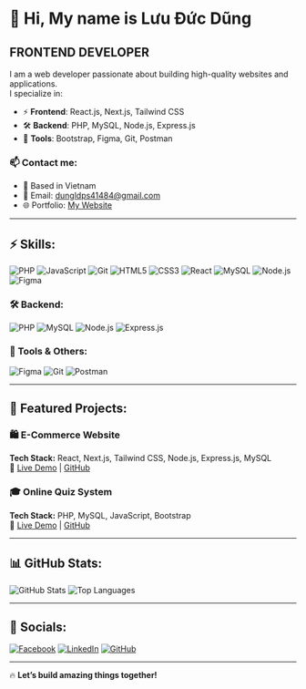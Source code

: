 # 👋 Hi, My name is Lưu Đức Dũng
## FRONTEND DEVELOPER

I am a web developer passionate about building high-quality websites and applications.  
I specialize in:
- ⚡ **Frontend**: React.js, Next.js, Tailwind CSS
- 🛠 **Backend**: PHP, MySQL, Node.js, Express.js
- 🚀 **Tools**: Bootstrap, Figma, Git, Postman

### 📫 Contact me:
- 📍 Based in Vietnam
- 📩 Email: dungldps41484@gmail.com
- 🌐 Portfolio: [My Website](https://your-portfolio-link.com)

---

## ⚡ Skills:
![PHP](https://img.shields.io/badge/PHP-777BB4?style=for-the-badge&logo=php&logoColor=white)
![JavaScript](https://img.shields.io/badge/JavaScript-F7DF1E?style=for-the-badge&logo=javascript&logoColor=black)
![Git](https://img.shields.io/badge/Git-F05032?style=for-the-badge&logo=git&logoColor=white)
![HTML5](https://img.shields.io/badge/HTML5-E34F26?style=for-the-badge&logo=html5&logoColor=white)
![CSS3](https://img.shields.io/badge/CSS3-1572B6?style=for-the-badge&logo=css3&logoColor=white)
![React](https://img.shields.io/badge/React-61DAFB?style=for-the-badge&logo=react&logoColor=black)
![MySQL](https://img.shields.io/badge/MySQL-4479A1?style=for-the-badge&logo=mysql&logoColor=white)
![Node.js](https://img.shields.io/badge/Node.js-43853D?style=for-the-badge&logo=node.js&logoColor=white)
![Figma](https://img.shields.io/badge/Figma-F24E1E?style=for-the-badge&logo=figma&logoColor=white)


### 🛠 Backend:
![PHP](https://img.shields.io/badge/PHP-777BB4?style=for-the-badge&logo=php&logoColor=white)
![MySQL](https://img.shields.io/badge/MySQL-4479A1?style=for-the-badge&logo=mysql&logoColor=white)
![Node.js](https://img.shields.io/badge/Node.js-43853D?style=for-the-badge&logo=node.js&logoColor=white)
![Express.js](https://img.shields.io/badge/Express.js-000000?style=for-the-badge&logo=express&logoColor=white)

### 🔧 Tools & Others:
![Figma](https://img.shields.io/badge/Figma-F24E1E?style=for-the-badge&logo=figma&logoColor=white)
![Git](https://img.shields.io/badge/Git-F05032?style=for-the-badge&logo=git&logoColor=white)
![Postman](https://img.shields.io/badge/Postman-FF6C37?style=for-the-badge&logo=postman&logoColor=white)

---

## 🚀 Featured Projects:
### 🛍️ **E-Commerce Website**
**Tech Stack:** React, Next.js, Tailwind CSS, Node.js, Express.js, MySQL  
🔗 [Live Demo](https://your-ecommerce-demo.com) | [GitHub](https://github.com/your-repo)

### 🎓 **Online Quiz System**
**Tech Stack:** PHP, MySQL, JavaScript, Bootstrap  
🔗 [Live Demo](https://your-quiz-demo.com) | [GitHub](https://github.com/your-repo)

---

## 📊 GitHub Stats:
![GitHub Stats](https://github-readme-stats.vercel.app/api?username=dungld&show_icons=true&theme=tokyonight)
![Top Languages](https://github-readme-stats.vercel.app/api/top-langs/?username=dungld&layout=compact&theme=tokyonight)

---

## 🔗 Socials:
[![Facebook](https://img.shields.io/badge/Facebook-%231877F2.svg?style=for-the-badge&logo=facebook&logoColor=white)](https://www.facebook.com/yourprofile)
[![LinkedIn](https://img.shields.io/badge/LinkedIn-%230077B5.svg?style=for-the-badge&logo=linkedin&logoColor=white)](https://www.linkedin.com/in/yourprofile/)
[![GitHub](https://img.shields.io/badge/GitHub-100000?style=for-the-badge&logo=github&logoColor=white)](https://github.com/dungld)

---

🔥 **Let’s build amazing things together!**

